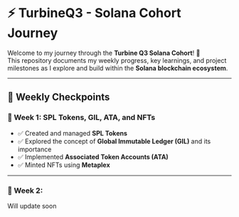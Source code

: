 # ⚡ TurbineQ3 - Solana Cohort Journey

Welcome to my journey through the **Turbine Q3 Solana Cohort**! 🚀  
This repository documents my weekly progress, key learnings, and project milestones as I explore and build within the **Solana blockchain ecosystem**.

---

## 🧠 Weekly Checkpoints

### 📅 Week 1: SPL Tokens, GIL, ATA, and NFTs
- ✅ Created and managed **SPL Tokens**
- ✅ Explored the concept of **Global Immutable Ledger (GIL)** and its importance
- ✅ Implemented **Associated Token Accounts (ATA)**
- ✅ Minted NFTs using **Metaplex**

---

### 📅 Week 2:
 Will update soon


